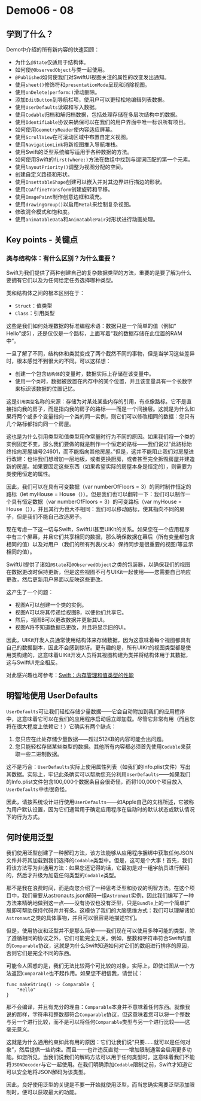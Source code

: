 # Demo06 - 08

## 学到了什么？

Demo中介绍的所有新内容的快速回顾：

- 为什么`@State`仅适用于结构体。
- 如何使`@ObservedObject`与类一起使用。
- `@Published`如何使我们对SwiftUI视图关注的属性的改变发出通知。
- 使用`sheet()`修饰符和`presentationMode`呈现和消除视图。
- 使用`onDelete(perform:)`滑动删除。
- 添加`EditButton`到导航栏项，使用户可以更轻松地编辑列表数据。
- 使用`UserDefaults`读取和写入数据。
- 使用`Codable`归档和解归档数据，包括处理存储在多层次结构中的数据。
- 使用`Identifiable`协议来确保可以在我们的用户界面中唯一标识所有项目。
- 如何使用`GeometryReader`使内容适应屏幕。
- 使用`ScrollView`在可滚动区域中布置自定义视图。
- 使用`NavigationLink`将新视图推入导航堆栈。
- 使用Swift的泛型系统编写适用于各种数据的方法。
- 如何使用Swift的`first(where:)`方法在数组中找到与谓词匹配的第一个元素。
- 使用`layoutPriority()`调整为视图分配的空间。
- 创建自定义路径和形状。
- 使用`InsettableShape`创建可以嵌入并对其边界进行描边的形状。
- 使用`CGAffineTransform`创建旋转和平移。
- 使用`ImagePaint`制作创意边框和填充。
- 使用`drawingGroup()`以启用`Metal`来绘制复杂视图。
- 修改混合模式和饱和度。
- 使用`animatableData`和`AnimatablePair`对形状进行动画处理。

## Key points - 关键点

### 类与结构体：有什么区别？为什么重要？

Swift为我们提供了两种创建自己的复杂数据类型的方法，重要的是要了解为什么要拥有它们以及为任何给定任务选择哪种类型。

类和结构体之间的根本区别在于：

- `Struct`：值类型
- `Class`：引用类型

这些是我们如何处理数据的标准编程术语：数据只是一个简单的值（例如“ Hello”或5），还是仅仅是一个路标，上面写着“我的数据存储在此位置的RAM中”。

一旦了解了不同，结构体和类就变成了两个截然不同的事物，但是当学习这些差异时，根本感觉不到很大的不同。可以这样想：

- 创建一个包含`结构体`的变量时，数据实际上存储在该变量中。
- 使用一个`类`时，数据被放置在内存中的某个位置，并且该变量具有一个长数字来标识该数据的位置记忆。

这是`引用类型`名称的来源：存储为对某处某些内存的引用，有点像路标。它不是直接指向我的房子，而是指向我的房子的路标——而是一个间接层。这就是为什么如果将两个或多个变量指向一个类的同一实例，则它们可以修改相同的数据：您只有几个路标都指向同一个房屋。

这也是为什么引用类型和值类型用作常量时行为不同的原因。如果我们将一个类的实例固定不变，那么我们要做的就是制作一个恒定的路标——我们说过“此路标始终指向房屋编号24601，而不能指向其他房屋。”但是，这并不能阻止我们对房屋进行改建：也许我们想增加一层地板，或者更换厨房，或者甚至完全拆毁房屋并建造新的房屋。如果要固定这些东西（如果希望实际的房屋本身是恒定的），则需要为类使用恒定的属性。

因此，我们可以在具有可变数据（var numberOfFloors = 3）的同时制作恒定的路标（let myHouse = House（））。但是我们也可以翻转一下：我们可以制作一个具有恒定数据（var numberOfFloors = 3）的可变路标（var myHouse = House（）），并且其行为也大不相同：我们可以移动路标，使其指向不同的房子，但是我们不能自己改造房子。

现在考虑一下这一切与Swift，SwiftUI甚至UIKit的关系。如果您在一个应用程序中有三个屏幕，并且它们共享相同的数据，那么确保数据在幕后（所有变量都包含相同的值）以及对用户（我们的所有列表/文本）保持同步是很重要的视图/等显示相同的值）。

SwiftUI提供了诸如`@State`和`@ObservedObject`之类的包装器，以确保我们的视图在数据更改时保持更新，但是这些视图不可与UIKit一起使用——您需要自己响应更改，然后更新用户界面以反映这些更改。

这产生了一个问题：

- 视图A可以创建一个类的实例。
- 视图A可以将其传递给视图B，以便他们共享它。
- 然后，视图B可以更改数据并更新其UI。
- 视图A将不知道数据已更改，并且将显示旧的UI。

因此，UIKit开发人员通常使用结构体来存储数据，因为这意味着每个视图都具有自己的数据副本，因此不会感到惊讶。更有趣的是，所有UIKit的视图类型都是使用类构建的，这意味着UIKit开发人员将其视图构建为类并将结构体用于其数据，这与SwiftUI完全相反。

对此感兴趣也可参考：[Swift：内存管理和值类型的性能](https://www.jianshu.com/p/ecbc1bc37d52)

## 明智地使用 UserDefaults

`UserDefaults`可让我们轻松存储少量数据——它会自动附加到我们的应用程序中，这意味着它可以在我们的应用程序启动后立即加载。尽管它非常有用（而且您将在很大程度上依赖它！）它确实有两个缺点：

1. 您只应在此处存储少量数据——超过512KB的内容可能会出问题。
2. 您只能轻松存储某些类型的数据。其他所有内容都必须首先使用`Codable`来获取一些二进制数据。

这不是巧合：`UserDefaults`实际上使用属性列表（如我们的Info.plist文件）写出其数据。实际上，牢记此条确实可以帮助您充分利用`UserDefaults`——如果我们的Info.plist文件包含100,000个数据条目会很奇怪，而将100,000个项目放入`UserDefaults`中也很奇怪。

因此，请按系统设计进行使用`UserDefaults`——如Apple自己的文档所述，它被称为用户默认设置，因为它们通常用于确定应用程序在启动时的默认状态或默认情况下的行为方式。

## 何时使用泛型

我们使用泛型创建了一种解码方法，该方法能够从应用程序捆绑中获取任何JSON文件并将其加载到我们选择的`Codable`类型中。但是，这可是个大事！首先，我们将该方法写为非通用方法：如果您还记得的话，它最初是对一组宇航员进行解码的，然后才升级为加载任何类型的`Codable`类型。

那不是我在浪费时间，而是向您介绍了一种思考泛型和协议的明智方法。在这个项目中，我们需要从astronauts.json解码一组`Astronaut`实例，因此我们编写了一种方法来精确地做到这一点——没有协议也没有泛型，只是`Bundle`上的一个简单扩展即可帮助保持代码井井有条。这模仿了我们的大脑思维方式：我们可以理解诸如`Astronaut`之类的具体事物，并且可以很容易地描述它们。

但是，使用协议和泛型并不是那么简单——我们现在可以使用多种可能的类型，除了遵循相同的协议之外，它们可能完全无关。例如，整数和字符串符合Swift内置的`Comparable`协议，这就是为什么Swift知道如何对它们的数组进行排序的原因，否则它们是完全不同的东西。

可能令人困惑的是，我们无法比较两个可比较的对象，实际上，即使试图从一个方法返回`Comparable`也不起作用。如果您不相信我，请尝试：

```
func makeString() -> Comparable {
    "Hello"
}
```

那不会编译，并且有充分的理由：`Comparable`本身并不意味着任何东西。就像我说的那样，字符串和整数都符合`Comparable`协议，但这意味着您可以将一个整数与另一个进行比较，而不是可以将任何`Comparable`类型与另一个进行比较——这毫无意义。

这就是为什么通用约束如此有用的原因：它们让我们说“只要……就可以是任何对象”，然后提供一些约束。而且——也许违反直觉——增加限制通常会启用更多功能。如您所见，当我们说我们的解码方法可以用于任何类型时，这意味着我们不能将`JSONDecoder`与它一起使用。在我们明确添加`Codable`限制之前，Swift才知道它可以安全地将JSON解码为该类型。

因此，良好使用泛型的关键是不要一开始就使用泛型，而当您确实需要泛型添加限制时，便可以获取最大的功能。
